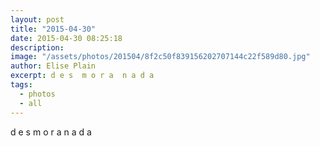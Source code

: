 ```yaml
---
layout: post
title: "2015-04-30"
date: 2015-04-30 08:25:18
description: 
image: "/assets/photos/201504/8f2c50f839156202707144c22f589d80.jpg"
author: Elise Plain
excerpt: d e s  m o r a  n a d a
tags: 
  - photos
  - all
---
```


d e s  m o r a  n a d a
<p></p>
